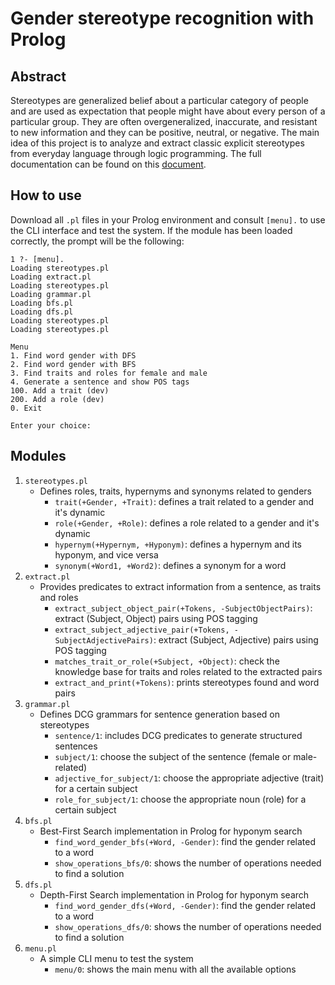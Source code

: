 # Gender stereotype recognition with Prolog

## Abstract

Stereotypes are generalized belief about a particular category of people and are used as expectation that people might have about every person of a particular group. They are often overgeneralized, inaccurate, and resistant to new information and they can be positive, neutral, or negative. The main idea of this project is to analyze and extract classic explicit stereotypes from everyday language through logic programming. The full documentation can be found on this [document](https://github.com/burraco135/stereotype-analysis-with-prolog/blob/master/Stereotype_analysis_with_Prolog.pdf).

## How to use

Download all `.pl` files in your Prolog environment and consult `[menu].` to use the CLI interface and test the system. If the module has been loaded correctly, the prompt will be the following:

```
1 ?- [menu].
Loading stereotypes.pl
Loading extract.pl
Loading stereotypes.pl
Loading grammar.pl
Loading bfs.pl
Loading dfs.pl
Loading stereotypes.pl
Loading stereotypes.pl

Menu
1. Find word gender with DFS
2. Find word gender with BFS
3. Find traits and roles for female and male
4. Generate a sentence and show POS tags
100. Add a trait (dev)
200. Add a role (dev)
0. Exit

Enter your choice:
```

## Modules

1. `stereotypes.pl`
    - Defines roles, traits, hypernyms and synonyms related to genders
        - `trait(+Gender, +Trait)`: defines a trait related to a gender and it's dynamic
        - `role(+Gender, +Role)`: defines a role related to a gender and it's dynamic
        - `hypernym(+Hypernym, +Hyponym)`: defines a hypernym and its hyponym, and vice versa
        - `synonym(+Word1, +Word2)`: defines a synonym for a word
3. `extract.pl`
    - Provides predicates to extract information from a sentence, as traits and roles
        - `extract_subject_object_pair(+Tokens, -SubjectObjectPairs)`: extract (Subject, Object) pairs using POS tagging
        - `extract_subject_adjective_pair(+Tokens, -SubjectAdjectivePairs)`: extract (Subject, Adjective) pairs using POS tagging
        - `matches_trait_or_role(+Subject, +Object)`: check the knowledge base for traits and roles related to the extracted pairs
        - `extract_and_print(+Tokens)`: prints stereotypes found and word pairs
4. `grammar.pl`
    - Defines DCG grammars for sentence generation based on stereotypes
        - `sentence/1`: includes DCG predicates to generate structured sentences
        - `subject/1`: choose the subject of the sentence (female or male-related)
        - `adjective_for_subject/1`: choose the appropriate adjective (trait) for a certain subject
        - `role_for_subject/1`: choose the appropriate noun (role) for a certain subject
5. `bfs.pl`
    - Best-First Search implementation in Prolog for hyponym search
        - `find_word_gender_bfs(+Word, -Gender)`: find the gender related to a word
        - `show_operations_bfs/0`: shows the number of operations needed to find a solution
6. `dfs.pl`
    - Depth-First Search implementation in Prolog for hyponym search
        - `find_word_gender_dfs(+Word, -Gender)`: find the gender related to a word
        - `show_operations_dfs/0`: shows the number of operations needed to find a solution
7. `menu.pl`
    - A simple CLI menu to test the system
        - `menu/0`: shows the main menu with all the available options
